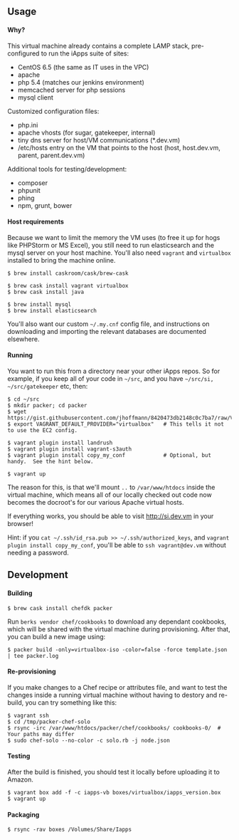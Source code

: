 ## Usage

#### Why?

This virtual machine already contains a complete LAMP stack, pre-configured to run the iApps suite of sites:
- CentOS 6.5 (the same as IT uses in the VPC)
- apache
- php 5.4 (matches our jenkins environment)
- memcached server for php sessions
- mysql client

Customized configuration files:
- php.ini
- apache vhosts (for sugar, gatekeeper, internal)
- tiny dns server for host/VM communications (*.dev.vm)
- /etc/hosts entry on the VM that points to the host (host, host.dev.vm, parent, parent.dev.vm)

Additional tools for testing/development:
- composer
- phpunit
- phing
- npm, grunt, bower

#### Host requirements

Because we want to limit the memory the VM uses (to free it up for hogs like PHPStorm or MS Excel), you still need to run elasticsearch and the mysql server on your host machine.  You'll also need `vagrant` and `virtualbox` installed to bring the machine online.
```
$ brew install caskroom/cask/brew-cask

$ brew cask install vagrant virtualbox
$ brew cask install java

$ brew install mysql
$ brew install elasticsearch
```

You'll also want our custom `~/.my.cnf` config file, and instructions on downloading and importing the relevant databases are documented elsewhere.

#### Running

You want to run this from a directory near your other iApps repos.  So for example, if you keep all of your code in `~/src`, and you have `~/src/si, ~/src/gatekeeper` etc, then:
```
$ cd ~/src
$ mkdir packer; cd packer
$ wget https://gist.githubusercontent.com/jhoffmann/8420473db2148c0c7ba7/raw/Vagrantfile
$ export VAGRANT_DEFAULT_PROVIDER="virtualbox"   # This tells it not to use the EC2 config.

$ vagrant plugin install landrush
$ vagrant plugin install vagrant-s3auth
$ vagrant plugin install copy_my_conf            # Optional, but handy.  See the hint below.

$ vagrant up
```

The reason for this, is that we'll mount `..` to `/var/www/htdocs` inside the virtual machine, which means all of our locally checked out code now becomes the docroot's for our various Apache virtual hosts.

If everything works, you should be able to visit http://si.dev.vm in your browser!

Hint: if you `cat ~/.ssh/id_rsa.pub >> ~/.ssh/authorized_keys`, and `vagrant plugin install copy_my_conf`, you'll be able to `ssh vagrant@dev.vm` without needing a password.

## Development

#### Building

```
$ brew cask install chefdk packer
```

Run `berks vendor chef/cookbooks` to download any dependant cookbooks, which will be shared with the virtual machine
during provisioning.  After that, you can build a new image using:
```
$ packer build -only=virtualbox-iso -color=false -force template.json | tee packer.log
```

#### Re-provisioning

If you make changes to a Chef recipe or attributes file, and want to test the changes inside a running virtual machine without
having to destory and re-build, you can try something like this:
```
$ vagrant ssh
$ cd /tmp/packer-chef-solo
$ rsync -irc /var/www/htdocs/packer/chef/cookbooks/ cookbooks-0/  # Your paths may differ
$ sudo chef-solo --no-color -c solo.rb -j node.json
```

#### Testing
After the build is finished, you should test it locally before uploading it to Amazon.
```
$ vagrant box add -f -c iapps-vb boxes/virtualbox/iapps_version.box
$ vagrant up
```

#### Packaging

```
$ rsync -rav boxes /Volumes/Share/Iapps
```
